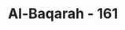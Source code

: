 ---
title: "Al-Baqarah - 161"
no: 161
arabic_no: ١٦١
ayah: اِنَّ الَّذِيْنَ كَفَرُوْا وَمَاتُوْا وَهُمْ كُفَّارٌ اُولٰۤىِٕكَ عَلَيْهِمْ لَعْنَةُ اللّٰهِ وَالْمَلٰۤىِٕكَةِ وَالنَّاسِ اَجْمَعِيْنَۙ
translation: "Sungguh, orang-orang yang kafir dan mati dalam keadaan kafir, mereka itu mendapat laknat Allah, para malaikat dan manusia seluruhnya,"
tafsir: "Orang-orang kafir, termasuk para Ahli Kitab yang tidak bertobat, kemudian mati dalam kekafiran, mereka tetap mendapat laknat Allah, malaikat dan manusia seluruhnya. Mereka kekal di dalam neraka, tidak akan diringankan siksaan mereka dan tidak akan ditangguhkan. Demikian nasib mereka kelak pada hari kiamat, tidak ada kesempatan lagi untuk bertobat dan mengerjakan amal saleh, dan andaikata mereka sanggup memberikan emas sebesar bumi untuk menebus kesalahan mereka, pasti tidak akan diterima Allah sebagaimana disebutkan dalam firman-Nya:\n\nSungguh, orang-orang yang kafir dan mati dalam kekafiran, tidak akan diterima (tebusan) dari seseorang di antara mereka sekalipun (berupa) emas sepenuh bumi, sekiranya dia hendak menebus diri dengannya. Mereka itulah orang-orang yang mendapat azab yang pedih dan tidak memperoleh penolong. (Ali 'Imran/3: 91)"
---